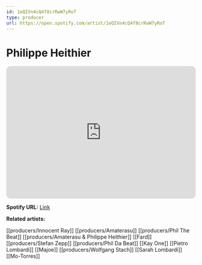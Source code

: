 ```yaml
---
id: 1eQIVn4cQ4f8crRwW7yRoT
type: producer
url: https://open.spotify.com/artist/1eQIVn4cQ4f8crRwW7yRoT
---
```

# Philippe Heithier

<iframe style="border-radius:12px" src="https://open.spotify.com/embed/artist/1eQIVn4cQ4f8crRwW7yRoT" width="100%" height="352" frameBorder="0" allowfullscreen="" allow="autoplay; clipboard-write; encrypted-media; fullscreen; picture-in-picture" loading="lazy"></iframe>

**Spotify URL:** [Link](https://open.spotify.com/artist/1eQIVn4cQ4f8crRwW7yRoT)

**Related artists:**

[[producers/Innocent Ray]]
[[producers/Amaterasu]]
[[producers/Phil The Beat]]
[[producers/Amaterasu & Philippe Heithier]]
[[Fard]]
[[producers/Stefan Zepp]]
[[producers/Phil Da Beat]]
[[Kay One]]
[[Pietro Lombardi]]
[[Majoe]]
[[producers/Wolfgang Stach]]
[[Sarah Lombardi]]
[[Mo-Torres]]
